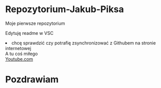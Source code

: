 # Repozytorium-Jakub-Piksa
<section>Moje pierwsze repozytorium </Section>
<p>Edytuję readme w VSC </p>
<li>chcę sprawdzić czy potrafię zsynchronizować z Githubem na stronie internetowej </li>
<section>A tu coś miłego </section>
<a href="https://www.youtube.com/watch?v=dVE_aSQx1Cw" target="_self" title="coś miłego">
  Youtube.com 
</a>
<h1>Pozdrawiam</h1>

